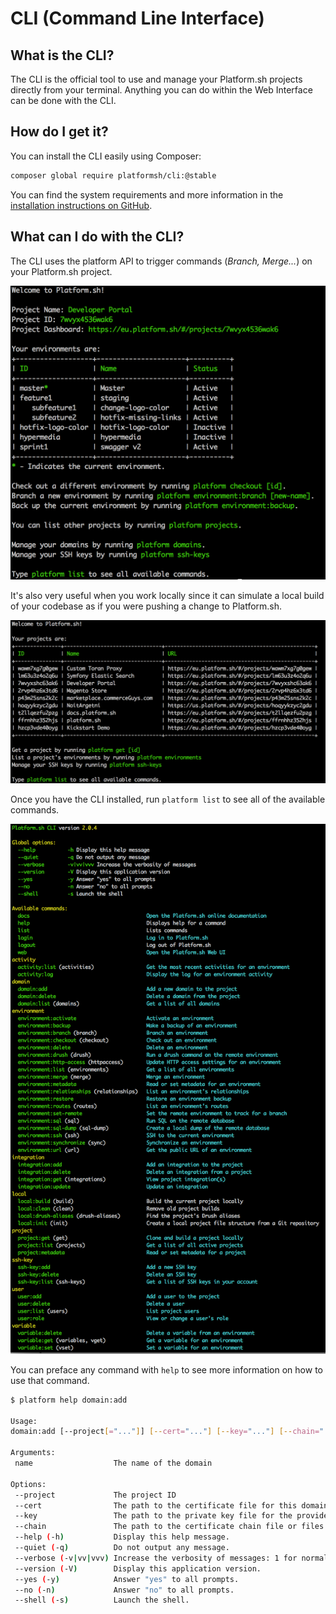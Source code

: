 CLI (Command Line Interface)
============================

What is the CLI?
----------------

The CLI is the official tool to use and manage your Platform.sh projects
directly from your terminal. Anything you can do within the Web Interface can
be done with the CLI.

How do I get it?
----------------

You can install the CLI easily using Composer:

```bash
composer global require platformsh/cli:@stable
```

You can find the system requirements and more information in the
[installation instructions on
GitHub](https://github.com/platformsh/platformsh-cli/blob/master/README.md).

What can I do with the CLI?
---------------------------

The CLI uses the platform API to trigger commands (*Branch, Merge...*)
on your Platform.sh project.

![Platform Cli In Project](images/platform-cli-in-project.png)

It's also very useful when you work locally since it can simulate a
local build of your codebase as if you were pushing a change to
Platform.sh.

![Platform Cli Logged In](images/platform-cli-logged-in.png)

Once you have the CLI installed, run `platform list` to see all of the
available commands.

![Platform Cli List](images/platform-cli-list.png)

You can preface any command with `help` to see more information on how
to use that command.

```bash
$ platform help domain:add

Usage:
domain:add [--project[="..."]] [--cert="..."] [--key="..."] [--chain="..."] [name]

Arguments:
 name                  The name of the domain

Options:
 --project             The project ID
 --cert                The path to the certificate file for this domain.
 --key                 The path to the private key file for the provided certificate.
 --chain               The path to the certificate chain file or files for the provided certificate. (multiple values allowed)
 --help (-h)           Display this help message.
 --quiet (-q)          Do not output any message.
 --verbose (-v|vv|vvv) Increase the verbosity of messages: 1 for normal output, 2 for more verbose output and 3 for debug
 --version (-V)        Display this application version.
 --yes (-y)            Answer "yes" to all prompts.
 --no (-n)             Answer "no" to all prompts.
 --shell (-s)          Launch the shell.
```
